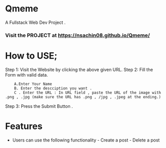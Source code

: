 # Qmeme
A Fullstack Web Dev Project .

### Visit the PROJECT at https://nsachin08.github.io/Qmeme/

# How to USE;

Step 1: Visit the Website by clicking the above given URL.
Step 2: Fill the Form with valid data.
        
        A.Enter Your Name 
        B. Enter the descciption you want .
        C . Enter the URL : In URL field , paste the URL of the image with .png , .jpg (make sure the URL has .png , /jpg , .jpeg at the ending.)
Step 3: Press the Submit Button .

# Features 
 - Users can use the following functionality 
        - Create a post
        - Delete a post
